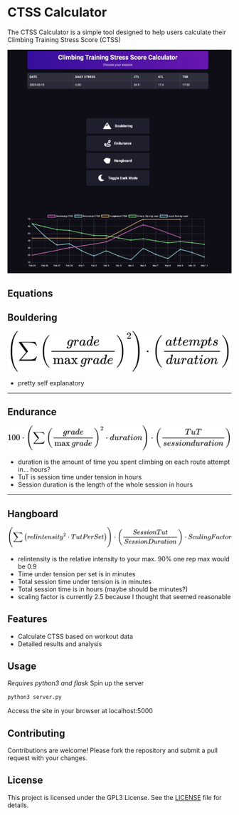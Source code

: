 # CTSS Calculator

The CTSS Calculator is a simple tool designed to help users calculate their Climbing Training Stress Score (CTSS)

![CTSS Calculator Preview](static/landing.png)

## Equations

## Bouldering
![boulder formula](static/boulder.svg)
- pretty self explanatory

---

## Endurance
![endurance formula](static/endurance.svg)
- duration is the amount of time you spent climbing on each route attempt in... hours?
- TuT is session time under tension in hours
- Session duration is the length of the whole session in hours

---

## Hangboard
![hangboard formula](static/hangboard.svg)
- relintensity is the relative intensity to your max. 90% one rep max would be 0.9
- Time under tension per set is in minutes
- Total session time under tension is in minutes
- Total session time is in hours (maybe should be minutes?)
- scaling factor is currently 2.5 because I thought that seemed reasonable

## Features

- Calculate CTSS based on workout data
- Detailed results and analysis

## Usage

*Requires python3 and flask*
Spin up the server
```sh
python3 server.py
```

Access the site in your browser at localhost:5000

## Contributing

Contributions are welcome! Please fork the repository and submit a pull request with your changes.

## License

This project is licensed under the GPL3 License. See the [LICENSE](LICENSE) file for details.
